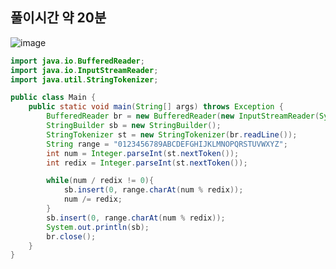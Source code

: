 ## 풀이시간 약 20분
![image](https://user-images.githubusercontent.com/92290312/193983600-14356c89-d1b3-454c-8e16-cdfeef49f89b.png)

```java
import java.io.BufferedReader;
import java.io.InputStreamReader;
import java.util.StringTokenizer;

public class Main {
    public static void main(String[] args) throws Exception {
        BufferedReader br = new BufferedReader(new InputStreamReader(System.in));
        StringBuilder sb = new StringBuilder();
        StringTokenizer st = new StringTokenizer(br.readLine());
        String range = "0123456789ABCDEFGHIJKLMNOPQRSTUVWXYZ";
        int num = Integer.parseInt(st.nextToken());
        int redix = Integer.parseInt(st.nextToken());

        while(num / redix != 0){
            sb.insert(0, range.charAt(num % redix));
            num /= redix;
        }
        sb.insert(0, range.charAt(num % redix));
        System.out.println(sb);
        br.close();   
    }
}
```
